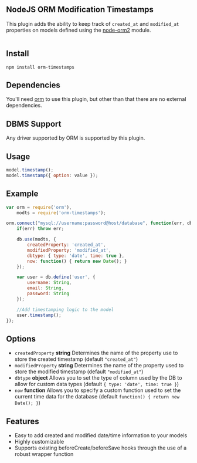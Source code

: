 ## NodeJS ORM Modification Timestamps
This plugin adds the ability to keep track of `created_at` and `modified_at` properties on models defined using the [node-orm2][node-orm2] module.

<a href="https://npmjs.org/package/orm-timestamps"><img src="https://badge.fury.io/js/orm-timestamps.png" alt="" style="max-width:100%;"></a>

## Install
```
npm install orm-timestamps
```

## Dependencies
You'll need [orm][node-orm2] to use this plugin, but other than that there are no external dependencies.

## DBMS Support
Any driver supported by ORM is supported by this plugin.

## Usage
```javascript
model.timestamp();
model.timestamp({ option: value });
```

## Example
```javascript
var orm = require('orm'),
    modts = require('orm-timestamps');

orm.connect("mysql://username:password@host/database", function(err, db) {
	if(err) throw err;

	db.use(modts, {
		createdProperty: 'created_at',
		modifiedProperty: 'modified_at',
		dbtype: { type: 'date', time: true },
		now: function() { return new Date(); }
	});

	var user = db.define('user', {
		username: String,
		email: String,
		password: String
	});

	//Add timestamping logic to the model
	user.timestamp();
});


```

## Options
- `createdProperty` **string** Determines the name of the property use to store the created timestamp (default `"created_at"`)
- `modifiedProperty` **string** Determines the name of the property used to store the modified timestamp (default `"modified_at"`)
- `dbtype` **object** Allows you to set the type of column used by the DB to allow for custom data types (default `{ type: 'date', time: true }`)
- `now` **function** Allows you to specify a custom function used to set the current time data for the database (default `function() { return new Date(); }`)

## Features
- Easy to add created and modified date/time information to your models
- Highly customizable
- Supports existing beforeCreate/beforeSave hooks through the use of a robust wrapper function

[node-orm2]: https://github.com/dresende/node-orm2